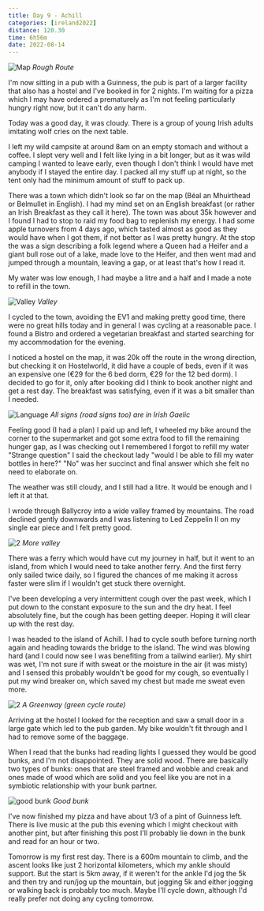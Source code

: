 ```yaml
--- 
title: Day 9 - Achill
categories: [ireland2022]
distance: 120.30
time: 6h56m
date: 2022-08-14
---
```


![Map](/images/ireland2022/20220814_map.jpg) 
*Rough Route*

I'm now sitting in a pub with a Guinness, the pub is part of a larger facility
that also has a hostel and I've booked in for 2 nights. I'm waiting for a
pizza which I may have ordered a prematurely as I'm not feeling particularly
hungry right now, but it can't do any harm.

Today was a good day, it was cloudy. There is a group of young Irish adults
imitating wolf cries on the next table.

I left my wild campsite at around 8am on an empty stomach and without a
coffee. I slept very well and I felt like lying in a bit longer, but as it was
wild camping I wanted to leave early, even though I don't think I would have
met anybody if I stayed the entire day. I packed all my stuff up at night, so
the tent only had the minimum amount of stuff to pack up.

There was a town which didn't look so far on the map (Béal an Mhuirthead or
Belmullet in English). I had my mind set on an English breakfast (or rather an
Irish Breakfast as they call it here). The town was about 35k however and I
found I had to stop to raid my food bag to replenish my energy. I had some
apple turnovers from 4 days ago, which tasted almost as good as they would have
when I got them, if not better as I was pretty hungry. At the stop the was a
sign describing a folk legend where a Queen had a Heifer and a giant bull rose
out of a lake, made love to the Heifer, and then went mad and jumped through
a mountain, leaving a gap, or at least that's how I read it.

My water was low enough, I had maybe a litre and a half and I made a note to
refill in the town.

![Valley](/images/ireland2022/20220814_1.jpg) 
*Valley*

I cycled to the town, avoiding the EV1 and making pretty good time, there were
no great hills today and in general I was cycling at a reasonable pace. I
found a Bistro and ordered a vegetarian breakfast and started searching for my
accommodation for the evening.

I noticed a hostel on the map, it was 20k off the route in the wrong
direction, but checking it on Hostelworld, it did have a couple of beds, even if it was
an expensive one (€29 for the 6 bed dorm, €29 for the 12 bed dorm). I decided
to go for it, only after booking did I think to book another night and get a
rest day. The breakfast was satisfying, even if it was a bit smaller than I
needed.

![Language](/images/ireland2022/20220814_language.jpg) 
*All signs (road signs too) are in Irish Gaelic*

Feeling good (I had a plan) I paid up and left, I wheeled my bike around the
corner to the supermarket and got some extra food to fill the remaining hunger
gap, as I was checking out I remembered I forgot to refill my water "Strange
question" I said the checkout lady "would I be able to fill my water bottles
in here?" "No" was her succinct and final answer which she felt no need to
elaborate on.

The weather was still cloudy, and I still had a litre. It would be enough and
I left it at that.

I wrode through Ballycroy into a wide valley framed by mountains. The road
declined gently downwards and I was listening to Led Zeppelin II on my single
ear piece and I felt pretty good.

![2](/images/ireland2022/20220814_2.jpg) 
*More valley*

There was a ferry which would have cut my journey in half, but it went to an
island, from which I would need to take another ferry. And the first ferry
only sailed twice daily, so I figured the chances of me making it across
faster were slim if I wouldn't get stuck there overnight.

I've been developing a very intermittent cough over the past week, which I put
down to the constant exposure to the sun and the dry heat. I feel absolutely
fine, but the cough has been getting deeper. Hoping it will clear up with the
rest day.

I was headed to the island of Achill. I had to cycle south before turning
north again and heading towards the bridge to the island. The wind was blowing
hard (and I could now see I was benefiting from a tailwind earlier). My shirt
was wet, I'm not sure if with sweat or the moisture in the air (it was misty)
and I sensed this probably wouldn't be good for my cough, so eventually I put
my wind breaker on, which saved my chest but made me sweat even more.

![2](/images/ireland2022/20220814_green.jpg) 
*A Greenway (green cycle route)*

Arriving at the hostel I looked for the reception and saw a small door in a
large gate which led to the pub garden. My bike wouldn't fit through and I had
to remove some of the baggage.

When I read that the bunks had reading lights I guessed they would be good
bunks, and I'm not disappointed. They are solid wood. There are basically two
types of bunks: ones that are steel framed and wobble and creak and ones made
of wood which are solid and you feel like you are not in a symbiotic
relationship with your bunk partner.

![good bunk](/images/ireland2022/20220814_bunk.jpg) 
*Good bunk*

I've now finished my pizza and have about 1/3 of a pint of Guinness left.
There is live music at the pub this evening which I might checkout with
another pint, but after finishing this post I'll probably lie down in the bunk
and read for an hour or two.

Tomorrow is my first rest day. There is a 600m mountain to climb, and the
ascent looks like just 2 horizontal kilometers, which my ankle should support.
But the start is 5km away, if it weren't for the ankle I'd jog the 5k and then
try and run/jog up the mountain, but jogging 5k and either jogging or walking
back is probably too much. Maybe I'll cycle down, although I'd really prefer
not doing any cycling tomorrow.



